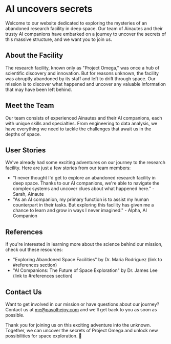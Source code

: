 <!--
Write me content for website with wallpaper which alt text is:

"A group of Ainautes and their AI companions exploring a massive, abandoned research facility in the depths of space."

The name/title of the page should not be 1:1 copy of the alt text but rather a real content of the website which is using this wallpaper.

- Use markdown format
- Start with the heading
- The content should look like a real website
- Include real sections like references, contact, user stories, etc. use things relevant to the page purpose.
- Feel free to use structure like headings, bullets, numbering, blockquotes, paragraphs, horizontal lines, etc.
- You can use formatting like bold or _italic_
- You can include UTF-8 emojis
- Links should be only #hash anchors (and you can refer to the document itself)
- Do not include images
-->

<!--font:Roboto-->

# AI uncovers secrets

Welcome to our website dedicated to exploring the mysteries of an abandoned research facility in deep space. Our team of Ainautes and their trusty AI companions have embarked on a journey to uncover the secrets of this massive structure, and we want you to join us.

## About the Facility

The research facility, known only as "Project Omega," was once a hub of scientific discovery and innovation. But for reasons unknown, the facility was abruptly abandoned by its staff and left to drift through space. Our mission is to discover what happened and uncover any valuable information that may have been left behind.

## Meet the Team

Our team consists of experienced Ainautes and their AI companions, each with unique skills and specialties. From engineering to data analysis, we have everything we need to tackle the challenges that await us in the depths of space.

## User Stories

We've already had some exciting adventures on our journey to the research facility. Here are just a few stories from our team members:

-   "I never thought I'd get to explore an abandoned research facility in deep space. Thanks to our AI companions, we're able to navigate the complex systems and uncover clues about what happened here." - Sarah, Ainaute
-   "As an AI companion, my primary function is to assist my human counterpart in their tasks. But exploring this facility has given me a chance to learn and grow in ways I never imagined." - Alpha, AI Companion

## References

If you're interested in learning more about the science behind our mission, check out these resources:

-   "Exploring Abandoned Space Facilities" by Dr. Maria Rodriguez (link to #references section)
-   "AI Companions: The Future of Space Exploration" by Dr. James Lee (link to #references section)

## Contact Us

Want to get involved in our mission or have questions about our journey? Contact us at me@pavolhejny.com and we'll get back to you as soon as possible.

Thank you for joining us on this exciting adventure into the unknown. Together, we can uncover the secrets of Project Omega and unlock new possibilities for space exploration. 🚀
